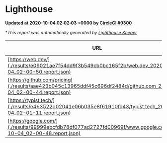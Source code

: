 
# Lighthouse

**Updated at 2020-10-04 02:02:03 +0000 by [CircleCI #9300](https://circleci.com/gh/ItinerisLtd/lighthouse-keeper-example/9300)**

**This report was automatically generated by [Lighthouse Keeper](https://github.com/itinerisltd/lighthouse-keeper)*

| URL | Performance | Accessibility | Best Practices | SEO | PWA | Updated At |
| --- | --- | --- | --- | --- | --- | --- |
| [https://web.dev/](./results/e09021ae7f54dd9f3b549cb0bc165f2b/web.dev_2020-10-04_02-00-50.report.json) | 0.88 | 1 | 0.93 | 1 | 0.96 | 2020-10-04T02:00:50.616Z |
| [https://github.com/pricing](./results/aae423b045c13965ddf45c696df2484d/github.com_2020-10-04_02-00-44.report.json) | 0.57 | 0.96 | 0.93 | 0.92 | 0.54 | 2020-10-04T02:00:44.741Z |
| [https://typist.tech/](./results/e463522d02041e06b035e8f61910fd43/typist.tech_2020-10-04_02-01-11.report.json) | 0.85 | 0.92 | 0.93 | 0.99 | 0.57 | 2020-10-04T02:01:11.659Z |
| [https://google.com/](./results/99999ebcfdb78df077ad2727fd00969f/www.google.com_2020-10-04_02-00-48.report.json) | 0.73 | 0.9 | 0.93 | 0.85 | 0.54 | 2020-10-04T02:00:48.624Z |
